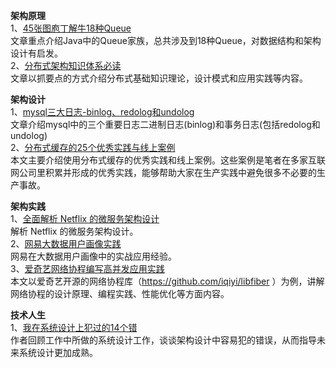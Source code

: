 **架构原理**  
1、[45张图庖丁解牛18种Queue](https://mp.weixin.qq.com/s/rj_uEZBgn4sloXZ11UAA0A)  
文章重点介绍Java中的Queue家族，总共涉及到18种Queue，对数据结构和架构设计有启发。  
2、[分布式架构知识体系必读](https://mp.weixin.qq.com/s/ybkenT9uU8SR5roAK9M_0w)  
文章以抓要点的方式介绍分布式基础知识理论，设计模式和应用实践等内容。  

**架构设计**  
1、[mysql三大日志-binlog、redolog和undolog](https://mp.weixin.qq.com/s/PAMeevIWd8RTAGr5oggGnw)  
文章介绍mysql中的三个重要日志二进制日志(binlog)和事务日志(包括redolog和undolog)  
2、[分布式缓存的25个优秀实践与线上案例](https://mp.weixin.qq.com/s/RkgEuxqxX2M6CchFzVCxLQ)  
本文主要介绍使用分布式缓存的优秀实践和线上案例。这些案例是笔者在多家互联网公司里积累并形成的优秀实践，能够帮助大家在生产实践中避免很多不必要的生产事故。    

**架构实践**  
1、[全面解析 Netflix 的微服务架构设计](https://mp.weixin.qq.com/s/vFE23JXDwb3LhYKBov11Hw)  
解析 Netflix 的微服务架构设计。  
2、[网易大数据用户画像实践](https://mp.weixin.qq.com/s/KTi54yTvvM3Pe3Y3FfQB4w)  
网易在大数据用户画像中的实战应用经验。  
3、[爱奇艺网络协程编写高并发应用实践](https://mp.weixin.qq.com/s/XAEzZAUYuOhuqMOszNFe2A)  
本⽂以爱奇艺开源的⽹络协程库（https://github.com/iqiyi/libfiber ）为例，讲解⽹络协程的设计原理、编程实践、性能优化等⽅⾯内容。    

**技术人生**  
1、[我在系统设计上犯过的14个错](https://mp.weixin.qq.com/s/kSuyAdmWApsw0u_5O4_Hxw)  
作者回顾工作中所做的系统设计工作，谈谈架构设计中容易犯的错误，从而指导未来系统设计更加成熟。
